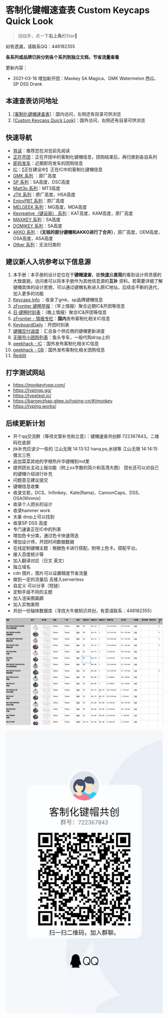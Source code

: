 # 客制化键帽速查表 Custom Keycaps Quick Look

> 动动手，点一下**右上角**的Star🤝

如有遗漏，请联系QQ：448182355

**各系列或品牌已拆分到各个系列到独立文档，节省流量查看**

更新内容：

- 2021-03-16 增加新开团：Maxkey SA Magica、GMK Watermelon 西瓜、SP DSS Drank

## 本速查表访问地址

1. [[客制化键帽速查表]](https://gitee.com/lisfanOSC/Custome-Keycaps#%E5%BF%AB%E9%80%9F%E5%AF%BC%E8%88%AA)：国内访问，左侧还有目录可供浏览
2. [[Custom Keycaps Quick Look]](https://lisfan.gitbook.io/custom-keycaps-quick-look/#kuai-su-dao-hang)：国外访问，右侧还有目录可供浏览

## 快速导航

- [导读](./README.md)：推荐您在浏览前先阅读
- [正在开团](./gb.md)：正在开团中的客制化键帽信息，团购结束后，再归类到各自系列
- [即将发车](./come.md)：近期即将发车的团购信息
- [IC](./ic.md)：【正在建设中】正在IC中的客制化键帽信息
- [GMK 系列](./gmk.md) ：原厂高度
- [SP 系列](./sp.md)：SA高度，DSC高度
- [Matt3o 系列](./matt3o.md)：MT3高度
- [JTK 系列](./jtk.md)：原厂高度，HSA高度
- [EnjoyPBT 系列](./enjoypbt.md)：原厂高度
- [MELGEEK 系列](./melgeek.md)：MG高度，MDA高度
- [Keyreative（键设局） 系列](./keyreative.md)：KAT高度，KAM高度，原厂高度
- [MAXKEY 系列](./maxkey.md)：SA高度
- [DOMIKEY 系列](./domikey.md)：SA高度
- [AKKO 系列](./akko.md)：**（无铭的部分键帽和AKKO进行了合并）**，原厂高度，OEM高度，OSA高度，ASA高度
- [Other 系列](./other.md)：无法归类的

## 建议新人入坑参考以下信息源

1. 本手册：本手册的设计定位在于**键帽速查**，能**快速**且**直观**的看到设计师灵感的大致面貌，访问者可以将本手册作为其他信息源的**互补**
   资料。若需要详细了解键帽具体的设计思想，可以通过键帽名称进入原IC地址。后续会不断的迭代，加入更多的功能
2. [Keycaps Info](https://matrixzj.github.io/) ：收录了gmk、sp品牌键帽信息
3. [zFrontier 键圈早报](https://www.zfrontier.com/app/user/3mdxPyXj8k9e)：（早上情报）聚合近期IC&开团等信息
4. [日·键圈时刻表](https://space.bilibili.com/57276677/article)：（晚上情报）聚合IC&开团等信息
4. [zFrontier - 情报专栏](https://www.zfrontier.com/app/circle/1#2007)：**国内**发布客制化相关IC信息
6. [KeyboardDaily](https://space.bilibili.com/436659663/article)：开团时刻表
7. [键帽交付进度](https://hackmd.io/_Ks8KFJNRNKSl0JvBExaEg#%E9%96%8B%E5%9C%98%E4%B8%AD)：汇总各个供应商的键帽更新进度
8. [无限号小团购列表](http://www.kbyu.top/)：鱼头专车，一般代购drop上的
9. [geekhack - IC](https://geekhack.org/index.php?board=132.0)：国外发布客制化相关IC信息
10. [geekhack - GB](https://geekhack.org/index.php?board=70.0)：国外发布客制化相关团购信息
11. [Reddit](https://www.reddit.com/r/mechmarket/new/)

## 打字测试网站

- https://monkeytype.com/
- https://typings.gg/
- https://typetest.io/
- https://barneyzhao.gitee.io/typing-cn/#/monkey
- https://typing.works/

## 后续更新计划

- 开个qq交流群（等待文案补充和立意）：键帽速查共创群 722367843。二维码在底部
- jtk补充应该少一些的 江山无限 14:13:52 hana,ps,水绿等 江山无限 14:14:15 俄文三色
- 追加菜菜其他的字根热升华键帽到md里
- 提供团长主动上报功能（附上xx字数的简介和高清大图） 团长还可以对自己的键帽介绍进行补充
- 问题意见建议提交
- 键帽信息收集
- 收录文若，DCS、Infinikey、Kate(Rama)、CannonCaps、DSS、OSA(Winmix)
- 收录个人团长的设计
- 收录hammer work
- 太豪 drop上可以找到
- 收录SP DSS 高度
- 专门速查正在IC中的列表
- 增加色卡分类，通过色卡快速筛选
- 增加设计师，开团时间数据数据
- 在线定制键帽主题：根据色卡进行搭配。附带上色卡。搭配平台。
- 接入百度统计等
- 加入翻译对应（日文 英文）
- 独立域名
- cdn 图片，图片可以设置精度节省流量
- 做到一定的流量后 去接入serverless
- 自定义 可以分享（短链）
- 定制手层不同的主题
- 加入渲染图画廊
- 加入实物美照
- 共创一份轴体数据库（寻找大牛做知识共创，有意请联系：448182355）

![Xnip2021-03-03_11-46-18](media/Xnip2021-03-03_11-46-18.png)

![QQ群](media/16147444395013.jpg)
